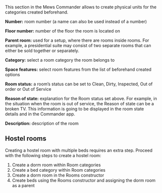 This section in the Mews Commander allows to create physical units for the categories created beforehand.

**Number:** room number (a name can also be used instead of a number)

**Floor number:** number of the floor the room is located on
 
**Parent room:** used for a setup, where there are rooms inside rooms. For example, a presidential suite may consist of two separate rooms that can either be sold together or separately. 
 
**Category:** select a room category the room belongs to
 
**Space features:** select room features from the list of beforehand created options
 
**Room status:** a room’s status can be set to Clean, Dirty, Inspected, Out of order or Out of Service

**Reason of state:** explanation for the Room status set above. For example, in the situation when the room is out of service, the Reason of state can be a broken TV. This information is going to be displayed in the room state details and in the Commander app.
 
**Description:** description of the room
 
<h2>Hostel rooms</h2>
 
Creating a hostel room with multiple beds requires an extra step. Proceed with the following steps to create a hostel room:
 
1. Create a dorm room within Room categories
2. Create a bed category within Room categories
3. Create a dorm room in the Rooms constructor
4. Create beds using the Rooms constructor and assigning the dorm room as a parent

